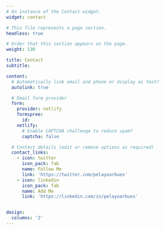 ```yaml
---
# An instance of the Contact widget.
widget: contact

# This file represents a page section.
headless: true

# Order that this section appears on the page.
weight: 130

title: Contact
subtitle:

content:
  # Automatically link email and phone or display as text?
  autolink: true

  # Email form provider
  form:
    provider: netlify
    formspree:
      id:
    netlify:
      # Enable CAPTCHA challenge to reduce spam?
      captcha: false

  # Contact details (edit or remove options as required)
  contact_links:
    - icon: twitter
      icon_pack: fab
      name: Follow Me
      link: 'https://twitter.com/pelayoarbues'
    - icon: linkedin
      icon_pack: fab
      name: Add Me
      link: 'https://linkedin.com/in/pelayoarbues'


design:
  columns: '2'
---
```

